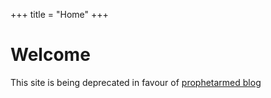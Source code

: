 +++
title = "Home"
+++

# Welcome

This site is being deprecated in favour of [prophetarmed blog](https://prophetarmed.com)